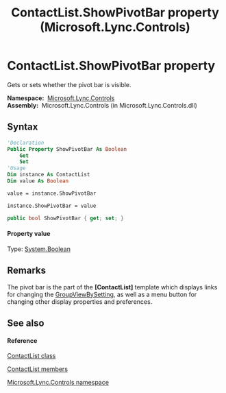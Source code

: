 ﻿---
title: ContactList.ShowPivotBar property  (Microsoft.Lync.Controls)
TOCTitle: 'ShowPivotBar property '
ms:assetid: P:Microsoft.Lync.Controls.ContactList.ShowPivotBar_DI_3_UC_OCS14MrefLyncWPF
ms:mtpsurl: https://msdn.microsoft.com/en-us/library/microsoft.lync.controls.contactlist.showpivotbar_di_3_uc_ocs14mreflyncwpf(v=office.15)
ms:contentKeyID: 48598424
ms.date: 07/28/2014
mtps_version: v=office.15
f1_keywords:
- Microsoft.Lync.Controls.ContactList.ShowPivotBar
dev_langs:
- CSharp
- JScript
- VB
- other
---

# ContactList.ShowPivotBar property

Gets or sets whether the pivot bar is visible.

**Namespace:**  [Microsoft.Lync.Controls](microsoft-lync-controls-namespace_1.md)  
**Assembly:**  Microsoft.Lync.Controls (in Microsoft.Lync.Controls.dll)

## Syntax

``` vb
'Declaration
Public Property ShowPivotBar As Boolean
    Get
    Set
'Usage
Dim instance As ContactList
Dim value As Boolean

value = instance.ShowPivotBar

instance.ShowPivotBar = value
```

``` csharp
public bool ShowPivotBar { get; set; }
```

#### Property value

Type: [System.Boolean](http://msdn2.microsoft.com/en-us/library/a28wyd50)  

## Remarks

The pivot bar is the part of the **\[ContactList\]** template which displays links for changing the [GroupViewBySetting](contactlist-groupviewbysetting-property-microsoft-lync-controls_1.md), as well as a menu button for changing other display properties and preferences.

## See also

#### Reference

[ContactList class](contactlist-class-microsoft-lync-controls_1.md)

[ContactList members](contactlist-members-microsoft-lync-controls_1.md)

[Microsoft.Lync.Controls namespace](microsoft-lync-controls-namespace_1.md)

